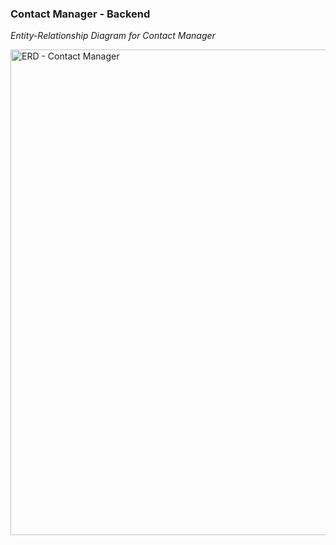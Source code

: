 ### **Contact Manager - Backend**

*Entity-Relationship Diagram for Contact Manager*

<img width="777" alt="ERD - Contact Manager" src="https://github.com/user-attachments/assets/c39bce5a-84d2-41db-bd13-879379779c14">
